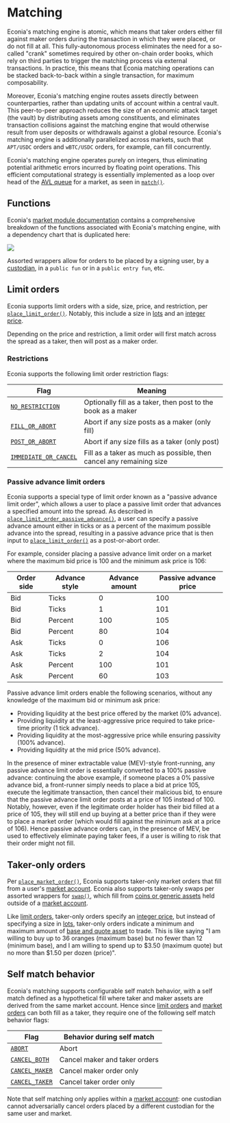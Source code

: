 # Matching

Econia's matching engine is atomic, which means that taker orders either fill against maker orders during the transaction in which they were placed, or do not fill at all.
This fully-autonomous process eliminates the need for a so-called "crank" sometimes required by other on-chain order books, which rely on third parties to trigger the matching process via external transactions.
In practice, this means that Econia matching operations can be stacked back-to-back within a single transaction, for maximum composability.

Moreover, Econia's matching engine routes assets directly between counterparties, rather than updating units of account within a central vault.
This peer-to-peer approach reduces the size of an economic attack target (the vault) by distributing assets among constituents, and eliminates transaction collisions against the matching engine that would otherwise result from user deposits or withdrawals against a global resource.
Econia's matching engine is additionally parallelized across markets, such that `APT/USDC` orders and `wBTC/USDC` orders, for example, can fill concurrently.

Econia's matching engine operates purely on integers, thus eliminating potential arithmetic errors incurred by floating point operations.
This efficient computational strategy is essentially implemented as a loop over head of the [AVL queue] for a market, as seen in [`match()`].

## Functions

Econia's [market module documentation] contains a comprehensive breakdown of the functions associated with Econia's matching engine, with a dependency chart that is duplicated here:

![](/img/matching.svg)

Assorted wrappers allow for orders to be placed by a signing user, by a [custodian], in a `public fun` or in a `public entry fun`, etc.

## Limit orders

Econia supports limit orders with a side, size, price, and restriction, per [`place_limit_order()`].
Notably, this include a size in [lots] and an [integer price].

Depending on the price and restriction, a limit order will first match across the spread as a taker, then will post as a maker order.

### Restrictions

Econia supports the following limit order restriction flags:

| Flag                    | Meaning                                                             |
|-------------------------|---------------------------------------------------------------------|
| [`NO_RESTRICTION`]      | Optionally fill as a taker, then post to the book as a maker        |
| [`FILL_OR_ABORT`]       | Abort if any size posts as a maker (only fill)                      |
| [`POST_OR_ABORT`]       | Abort if any size fills as a taker (only post)                      |
| [`IMMEDIATE_OR_CANCEL`] | Fill as a taker as much as possible, then cancel any remaining size |

### Passive advance limit orders

Econia supports a special type of limit order known as a "passive advance limit order", which allows a user to place a passive limit order that advances a specified amount into the spread.
As described in [`place_limit_order_passive_advance()`], a user can specify a passive advance amount either in ticks or as a percent of the maximum possible advance into the spread, resulting in a passive advance price that is then input to [`place_limit_order()`] as a post-or-abort order.

For example, consider placing a passive advance limit order on a market where the maximum bid price is 100 and the minimum ask price is 106:

| Order side | Advance style | Advance amount | Passive advance price |
|------------|---------------|----------------|-----------------------|
| Bid        | Ticks         | 0              | 100                   |
| Bid        | Ticks         | 1              | 101                   |
| Bid        | Percent       | 100            | 105                   |
| Bid        | Percent       | 80             | 104                   |
| Ask        | Ticks         | 0              | 106                   |
| Ask        | Ticks         | 2              | 104                   |
| Ask        | Percent       | 100            | 101                   |
| Ask        | Percent       | 60             | 103                   |

Passive advance limit orders enable the following scenarios, without any knowledge of the maximum bid or minimum ask price:

* Providing liquidity at the best price offered by the market (0% advance).
* Providing liquidity at the least-aggressive price required to take price-time priority (1 tick advance).
* Providing liquidity at the most-aggressive price while ensuring passivity (100% advance).
* Providing liquidity at the mid price (50% advance).

In the presence of miner extractable value (MEV)-style front-running, any passive advance limit order is essentially converted to a 100% passive advance:
continuing the above example, if someone places a 0% passive advance bid, a front-runner simply needs to place a bid at price 105, execute the legitimate transaction, then cancel their malicious bid, to ensure that the passive advance limit order posts at a price of 105 instead of 100.
Notably, however, even if the legitimate order holder has their bid filled at a price of 105, they will still end up buying at a better price than if they were to place a market order (which would fill against the minimum ask at a price of 106).
Hence passive advance orders can, in the presence of MEV, be used to effectively eliminate paying taker fees, if a user is willing to risk that their order might not fill.

## Taker-only orders

Per [`place_market_order()`], Econia supports taker-only market orders that fill from a user's [market account].
Econia also supports taker-only swaps per assorted wrappers for [`swap()`], which fill from [coins or generic assets] held outside of a [market account].

Like [limit orders], taker-only orders specify an [integer price], but instead of specifying a size in [lots], taker-only orders indicate a minimum and maximum amount of [base and quote asset] to trade.
This is like saying "I am willing to buy up to 36 oranges (maximum base) but no fewer than 12 (minimum base), and I am willing to spend up to $3.50 (maximum quote) but no more than $1.50 per dozen (price)".

## Self match behavior

Econia's matching supports configurable self match behavior, with a self match defined as a hypothetical fill where taker and maker assets are derived from the same market account.
Hence since [limit orders] and [market orders] can both fill as a taker, they require one of the following self match behavior flags:

| Flag             | Behavior during self match     |
|------------------|--------------------------------|
| [`ABORT`]        | Abort                          |
| [`CANCEL_BOTH`]  | Cancel maker and taker orders  |
| [`CANCEL_MAKER`] | Cancel maker order only        |
| [`CANCEL_TAKER`] | Cancel taker order only        |

Note that self matching only applies within a [market account]:
one custodian cannot adversarially cancel orders placed by a different custodian for the same user and market.

<!---Alphabetized reference links-->

[AVL queue]:                             ./orders#order-book-structure
[base and quote asset]:                  ./orders#units-and-market-parameters
[coins or generic assets]:               ./registry#markets
[custodian]:                             ./registry#custodians
[integer price]:                         ./orders#units-and-market-parameters
[limit orders]:                          #limit-orders
[market orders]:                         #taker-only-orders
[lots]:                                  ./orders#units-and-market-parameters
[market account]:                        ./market-account
[market module documentation]:           https://github.com/econia-labs/econia/tree/main/src/move/econia/doc/market.md
[`ABORT`]:                               https://github.com/econia-labs/econia/tree/main/src/move/econia/doc/market.md#0xc0deb00c_market_ABORT
[`CANCEL_BOTH`]:                         https://github.com/econia-labs/econia/tree/main/src/move/econia/doc/market.md#0xc0deb00c_market_CANCEL_BOTH
[`CANCEL_MAKER`]:                        https://github.com/econia-labs/econia/tree/main/src/move/econia/doc/market.md#0xc0deb00c_market_CANCEL_MAKER
[`CANCEL_TAKER`]:                        https://github.com/econia-labs/econia/tree/main/src/move/econia/doc/market.md#0xc0deb00c_market_CANCEL_TAKER
[`FILL_OR_ABORT`]:                       https://github.com/econia-labs/econia/tree/main/src/move/econia/doc/market.md#0xc0deb00c_market_FILL_OR_ABORT
[`IMMEDIATE_OR_CANCEL`]:                 https://github.com/econia-labs/econia/tree/main/src/move/econia/doc/market.md#0xc0deb00c_market_IMMEDIATE_OR_CANCEL
[`NO_RESTRICTION`]:                      https://github.com/econia-labs/econia/tree/main/src/move/econia/doc/market.md#0xc0deb00c_market_NO_RESTRICTION
[`POST_OR_ABORT`]:                       https://github.com/econia-labs/econia/tree/main/src/move/econia/doc/market.md#0xc0deb00c_market_POST_OR_ABORT
[`match()`]:                             https://github.com/econia-labs/econia/tree/main/src/move/econia/doc/market.md#0xc0deb00c_market_match
[`place_limit_order()`]:                 https://github.com/econia-labs/econia/tree/main/src/move/econia/doc/market.md#0xc0deb00c_market_place_limit_order
[`place_limit_order_passive_advance()`]: https://github.com/econia-labs/econia/tree/main/src/move/econia/doc/market.md#0xc0deb00c_market_place_limit_order_passive_advance
[`place_market_order()`]:                https://github.com/econia-labs/econia/tree/main/src/move/econia/doc/market.md#0xc0deb00c_market_place_market_order
[`swap()`]:                              https://github.com/econia-labs/econia/tree/main/src/move/econia/doc/market.md#0xc0deb00c_market_swap